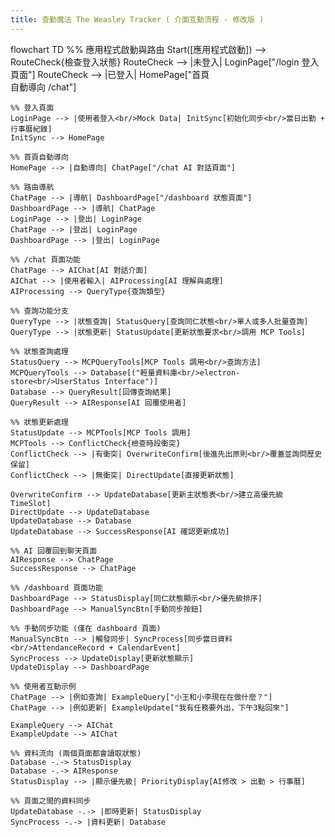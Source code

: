 ```yaml
---
title: 查勤魔法 The Weasley Tracker ( 介面互動流程 - 修改版 )
---
```

flowchart TD
    %% 應用程式啟動與路由
    Start([應用程式啟動]) --> RouteCheck{檢查登入狀態}
    RouteCheck --> |未登入| LoginPage["/login 登入頁面"]
    RouteCheck --> |已登入| HomePage["首頁<br/>自動導向 /chat"]
    
    %% 登入頁面
    LoginPage --> |使用者登入<br/>Mock Data| InitSync[初始化同步<br/>當日出勤 + 行事曆紀錄]
    InitSync --> HomePage
    
    %% 首頁自動導向
    HomePage --> |自動導向| ChatPage["/chat AI 對話頁面"]
    
    %% 路由導航
    ChatPage --> |導航| DashboardPage["/dashboard 狀態頁面"]
    DashboardPage --> |導航| ChatPage
    LoginPage --> |登出| LoginPage
    ChatPage --> |登出| LoginPage
    DashboardPage --> |登出| LoginPage

    %% /chat 頁面功能
    ChatPage --> AIChat[AI 對話介面]
    AIChat --> |使用者輸入| AIProcessing[AI 理解與處理]
    AIProcessing --> QueryType{查詢類型}

    %% 查詢功能分支
    QueryType --> |狀態查詢| StatusQuery[查詢同仁狀態<br/>單人或多人批量查詢]
    QueryType --> |狀態更新| StatusUpdate[更新狀態要求<br/>調用 MCP Tools]

    %% 狀態查詢處理
    StatusQuery --> MCPQueryTools[MCP Tools 調用<br/>查詢方法]
    MCPQueryTools --> Database[("輕量資料庫<br/>electron-store<br/>UserStatus Interface")]
    Database --> QueryResult[回傳查詢結果]
    QueryResult --> AIResponse[AI 回覆使用者]

    %% 狀態更新處理
    StatusUpdate --> MCPTools[MCP Tools 調用]
    MCPTools --> ConflictCheck{檢查時段衝突}
    ConflictCheck --> |有衝突| OverwriteConfirm[後進先出原則<br/>覆蓋並詢問歷史保留]
    ConflictCheck --> |無衝突| DirectUpdate[直接更新狀態]

    OverwriteConfirm --> UpdateDatabase[更新主狀態表<br/>建立高優先級 TimeSlot]
    DirectUpdate --> UpdateDatabase
    UpdateDatabase --> Database
    UpdateDatabase --> SuccessResponse[AI 確認更新成功]

    %% AI 回覆回到聊天頁面
    AIResponse --> ChatPage
    SuccessResponse --> ChatPage

    %% /dashboard 頁面功能
    DashboardPage --> StatusDisplay[同仁狀態顯示<br/>優先級排序]
    DashboardPage --> ManualSyncBtn[手動同步按鈕]

    %% 手動同步功能 (僅在 dashboard 頁面)
    ManualSyncBtn --> |觸發同步| SyncProcess[同步當日資料<br/>AttendanceRecord + CalendarEvent]
    SyncProcess --> UpdateDisplay[更新狀態顯示]
    UpdateDisplay --> DashboardPage

    %% 使用者互動示例
    ChatPage --> |例如查詢| ExampleQuery["小王和小李現在在做什麼？"]
    ChatPage --> |例如更新| ExampleUpdate["我有任務要外出，下午3點回來"]

    ExampleQuery --> AIChat
    ExampleUpdate --> AIChat

    %% 資料流向 (兩個頁面都會讀取狀態)
    Database -.-> StatusDisplay
    Database -.-> AIResponse
    StatusDisplay --> |顯示優先級| PriorityDisplay[AI修改 > 出勤 > 行事曆]

    %% 頁面之間的資料同步
    UpdateDatabase -.-> |即時更新| StatusDisplay
    SyncProcess -.-> |資料更新| Database